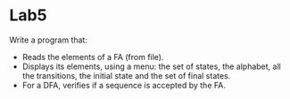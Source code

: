 # Lab5

Write a program that:
* Reads the elements of a FA (from file).
* Displays its elements, using a menu: the set of states, the alphabet, all the transitions, the initial state and the set of final states.
* For a DFA, verifies if a sequence is accepted by the FA.

